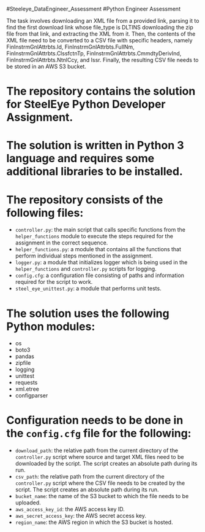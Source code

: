 #Steeleye_DataEngineer_Assessment
#Python Engineer Assessment

The task involves downloading an XML file from a provided link, parsing it to find the first download link whose file_type is DLTINS
downloading the zip file from that link, and extracting the XML from it. 
Then, the contents of the XML file need to be converted to a CSV file with specific headers, 
namely FinInstrmGnlAttrbts.Id, FinInstrmGnlAttrbts.FullNm, FinInstrmGnlAttrbts.ClssfctnTp, FinInstrmGnlAttrbts.CmmdtyDerivInd, FinInstrmGnlAttrbts.NtnlCcy, and Issr. 
Finally, the resulting CSV file needs to be stored in an AWS S3 bucket.

# The repository contains the solution for SteelEye Python Developer Assignment.
# The solution is written in Python 3 language and requires some additional libraries to be installed.
# The repository consists of the following files:
   * `controller.py`: the main script that calls specific functions from the `helper_functions` module to execute the steps required for the assignment in the correct sequence.
   * `helper_functions.py`: a module that contains all the functions that perform individual steps mentioned in the assignment.
   * `logger.py`: a module that initializes logger which is being used in the `helper_functions` and `controller.py` scripts for logging.
   * `config.cfg`: a configuration file consisting of paths and information required for the script to work.
   * `steel_eye_unittest.py`: a module that performs unit tests.
# The solution uses the following Python modules:
   * os
   * boto3
   * pandas
   * zipfile
   * logging
   * unittest
   * requests
   * xml.etree
   * configparser
# Configuration needs to be done in the `config.cfg` file for the following:
   * `download_path`: the relative path from the current directory of the `controller.py` script where source and target XML files need to be downloaded by the script. The script creates an absolute path during its run.
   * `csv_path`: the relative path from the current directory of the `controller.py` script where the CSV file needs to be created by the script. The script creates an absolute path during its run.
   * `bucket_name`: the name of the S3 bucket to which the file needs to be uploaded.
   * `aws_access_key_id`: the AWS access key ID.
   * `aws_secret_access_key`: the AWS secret access key.
   * `region_name`: the AWS region in which the S3 bucket is hosted.
